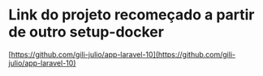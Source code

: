 
# Link do projeto recomeçado a partir de outro setup-docker
[https://github.com/gili-julio/app-laravel-10](https://github.com/gili-julio/app-laravel-10)
